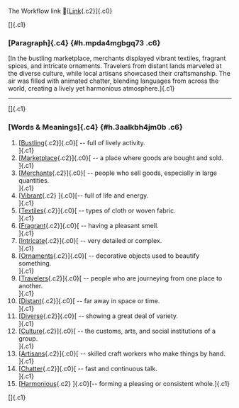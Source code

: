 The Workflow link
👏[[Link](https://www.google.com/url?q=http://www.google.com&sa=D&source=editors&ust=1760746732871007&usg=AOvVaw06Uqx3n3na_HNZxcJo6x0K){.c2}]{.c0}

[]{.c1}

### [Paragraph]{.c4} {#h.mpda4mgbgq73 .c6}

[In the bustling marketplace, merchants displayed vibrant textiles,
fragrant spices, and intricate ornaments. Travelers from distant lands
marveled at the diverse culture, while local artisans showcased their
craftsmanship. The air was filled with animated chatter, blending
languages from across the world, creating a lively yet harmonious
atmosphere.]{.c1}

------------------------------------------------------------------------

[]{.c1}

### [Words & Meanings]{.c4} {#h.3aalkbh4jm0b .c6}

1.  [[Bustling](https://www.google.com/url?q=http://www.google.com&sa=D&source=editors&ust=1760746732872039&usg=AOvVaw0UKal73zRc_0naFQnF0yS5){.c2}]{.c0}[ --
    full of lively activity.\
    ]{.c1}
2.  [[Marketplace](https://www.google.com/url?q=http://www.google.com&sa=D&source=editors&ust=1760746732872211&usg=AOvVaw1siYanPpAMedRtcFvBU6Bw){.c2}]{.c0}[ --
    a place where goods are bought and sold.\
    ]{.c1}
3.  [[Merchants](https://www.google.com/url?q=http://www.google.com&sa=D&source=editors&ust=1760746732872389&usg=AOvVaw3j5vixTkiFeBzukr9g3_xe){.c2}]{.c0}[ --
    people who sell goods, especially in large quantities.\
    ]{.c1}
4.  [[Vibrant](https://www.google.com/url?q=http://www.google.com&sa=D&source=editors&ust=1760746732872625&usg=AOvVaw0zRR6okbNCt1itisJK7pwo){.c2}
    ]{.c0}[-- full of life and energy.\
    ]{.c1}
5.  [[Textiles](https://www.google.com/url?q=http://www.google.com&sa=D&source=editors&ust=1760746732872769&usg=AOvVaw3916bpGqM6_i211VudSvy3){.c2}]{.c0}[ --
    types of cloth or woven fabric.\
    ]{.c1}
6.  [[Fragrant](https://www.google.com/url?q=http://www.google.com&sa=D&source=editors&ust=1760746732872920&usg=AOvVaw1xoEE6lgQrN9ASFc2s9JkJ){.c2}]{.c0}[ --
    having a pleasant smell.\
    ]{.c1}
7.  [[Intricate](https://www.google.com/url?q=http://www.google.com&sa=D&source=editors&ust=1760746732873074&usg=AOvVaw0pIZgQ6BXhmz8pUs6GpfLU){.c2}]{.c0}[ --
    very detailed or complex.\
    ]{.c1}
8.  [[Ornaments](https://www.google.com/url?q=http://www.google.com&sa=D&source=editors&ust=1760746732873217&usg=AOvVaw12xXCBI44qR0be_2sqhG1K){.c2}]{.c0}[ --
    decorative objects used to beautify something.\
    ]{.c1}
9.  [[Travelers](https://www.google.com/url?q=http://www.google.com&sa=D&source=editors&ust=1760746732873387&usg=AOvVaw2PBzL_l15z00AyE0_xucwW){.c2}]{.c0}[ --
    people who are journeying from one place to another.\
    ]{.c1}
10. [[Distant](https://www.google.com/url?q=http://www.google.com&sa=D&source=editors&ust=1760746732873628&usg=AOvVaw3xS68efAA29j4MpR6KE8iL){.c2}]{.c0}[ --
    far away in space or time.\
    ]{.c1}
11. [[Diverse](https://www.google.com/url?q=http://www.google.com&sa=D&source=editors&ust=1760746732873793&usg=AOvVaw1hNEX2Pr3s0fdWVdPBVypM){.c2}]{.c0}[ --
    showing a great deal of variety.\
    ]{.c1}
12. [[Culture](https://www.google.com/url?q=http://www.google.com&sa=D&source=editors&ust=1760746732873974&usg=AOvVaw1laXvKBFqAIqLGJ_q6sB33){.c2}]{.c0}[ --
    the customs, arts, and social institutions of a group.\
    ]{.c1}
13. [[Artisans](https://www.google.com/url?q=http://www.google.com&sa=D&source=editors&ust=1760746732874183&usg=AOvVaw2Fm8gxRDuTQAfsarJUYArW){.c2}]{.c0}[ --
    skilled craft workers who make things by hand.\
    ]{.c1}
14. [[Chatter](https://www.google.com/url?q=http://www.google.com&sa=D&source=editors&ust=1760746732874379&usg=AOvVaw1tDE39rlVST0-Kke3NJqED){.c2}]{.c0}[ --
    fast and continuous talk.\
    ]{.c1}
15. [[Harmonious](https://www.google.com/url?q=http://www.google.com&sa=D&source=editors&ust=1760746732874577&usg=AOvVaw2dCi-JbAUcZ48NXtnjSNK1){.c2}
    ]{.c0}[-- forming a pleasing or consistent whole.]{.c1}

[]{.c1}
